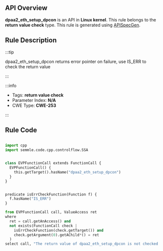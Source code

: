 ---
---


## API Overview
**dpaa2_eth_setup_dpcon** is an API in **Linux kernel**. This rule belongs to the **return value check** type. This rule is generated using [APISpecGen](../../tools/APISpecGen).
## Rule Description

:::tip

dpaa2_eth_setup_dpcon returns error pointer on failure, use IS_ERR to check the return value

:::

:::info

- Tags: **return value check**
- Parameter Index: **N/A**
- CWE Type: **CWE-253**

:::

## Rule Code
```python

import cpp
import semmle.code.cpp.controlflow.SSA


class EVPFunctionCall extends FunctionCall {
  EVPFunctionCall() {
    this.getTarget().hasName("dpaa2_eth_setup_dpcon")
  }
}


predicate isErrCheckFunction(Function f) {
  f.hasName("IS_ERR") 
}

from EVPFunctionCall call, ValueAccess ret
where
  ret = call.getAnAccess() and
  not exists(FunctionCall check |
    isErrCheckFunction(check.getTarget()) and
    check.getArgument(0).getAChild*() = ret
  )
select call, "The return value of dpaa2_eth_setup_dpcon is not checked with IS_ERR."
    
```